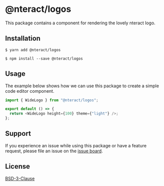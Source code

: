 # @nteract/logos

This package contains a component for rendering the lovely nteract logo.

## Installation

```
$ yarn add @nteract/logos
```

```
$ npm install --save @nteract/logos
```

## Usage

The example below shows how we can use this package to create a simple code editor component.

```javascript
import { WideLogo } from "@nteract/logos";

export default () => {
  return <WideLogo height={100} theme={"light"} />;
};
```

## Support

If you experience an issue while using this package or have a feature request, please file an issue on the [issue board](https://github.com/nteract/logos/issues).

## License

[BSD-3-Clause](https://choosealicense.com/licenses/bsd-3-clause/)
